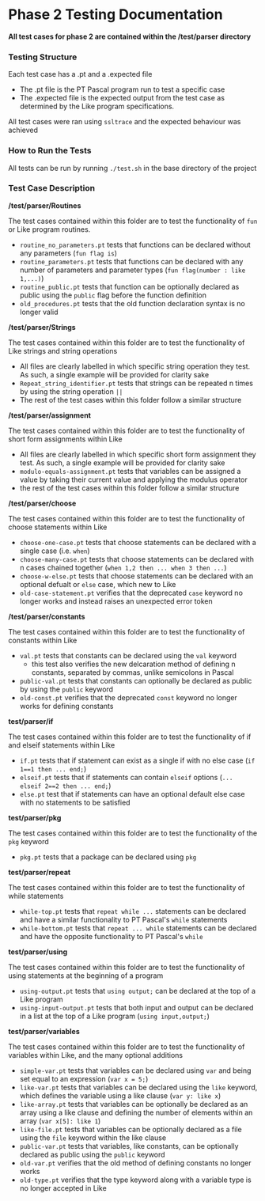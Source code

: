 # Phase 2 Testing Documentation

**All test cases for phase 2 are contained within the /test/parser directory**

### Testing Structure
Each test case has a .pt and a .expected file
* The .pt file is the PT Pascal program run to test a specific case
* The .expected file is the expected output from the test case as
determined by the Like program specifications.

All test cases were ran using `ssltrace` and the expected behaviour
was achieved

### How to Run the Tests
All tests can be run by running `./test.sh` in the base directory of the 
project

### Test Case Description

**/test/parser/Routines**

The test cases contained within this folder are to test the functionality
of `fun` or Like program routines.
* `routine_no_parameters.pt` tests that functions can be declared without
any parameters (`fun flag is`)
* `routine_parameters.pt` tests that functions can be declared with any
number of parameters and parameter types (`fun flag(number : like 1,...)`)
* `routine_public.pt` tests that function can be optionally declared as
public using the `public` flag before the function definition
* `old_procedures.pt` tests that the old function declaration syntax is no longer valid

**/test/parser/Strings**

The test cases contained within this folder are to test the functionality
of Like strings and string operations
* All files are clearly labelled in which specific string operation they
test. As such, a single example will be provided for clarity sake
* `Repeat_string_identifier.pt` tests that strings can be repeated n times
by using the string operation `||`
* The rest of the test cases within this folder follow a similar structure

**/test/parser/assignment**

The test cases contained within this folder are to test the functionality
of short form assignments within Like
* All files are clearly labelled in which specific short form assignment
they test. As such, a single example will be provided for clarity sake
* `modulo-equals-assignment.pt` tests that variables can be assigned a
value by taking their current value and applying the modulus operator
* the rest of the test cases within this folder follow a similar structure


**/test/parser/choose**

The test cases contained within this folder are to test the functionality
of choose statements within Like
* `choose-one-case.pt` tests that choose statements can be declared with a 
single case (i.e. `when`)
* `choose-many-case.pt` tests that choose statements can be declared with n
cases chained together (`when 1,2 then ... when 3 then ...`)
* `choose-w-else.pt` tests that choose statements can be declared with an
optional defualt or `else` case, which new to Like
* `old-case-statement.pt` verifies that the deprecated `case` keyword no longer
works and instead raises an unexpected error token

**/test/parser/constants**

The test cases contained within this folder are to test the functionality
of constants within Like
* `val.pt` tests that constants can be declared using the `val` keyword
  * this test also verifies the new delcaration method of defining n
  constants, separated by commas, unlike semicolons in Pascal
* `public-val.pt` tests that constants can optionally be declared as public
by using the `public` keyword
*  `old-const.pt` verifies that the deprecated `const` keyword no longer
works for defining constants

**test/parser/if**

The test cases contained within this folder are to test the functionality
of if and elseif statements within Like
* `if.pt` tests that if statement can exist as a single if with no else
case (`if 1==1 then ... end;`)
* `elseif.pt` tests that if statements can contain `elseif` options
(`... elseif 2==2 then ... end;`)
* `else.pt` test that if statements can have an optional default else case
with no statements to be satisfied

**test/parser/pkg**

The test cases contained within this folder are to test the functionality
of the `pkg` keyword
* `pkg.pt` tests that a package can be declared using `pkg`

**test/parser/repeat**

The test cases contained within this folder are to test the functionality
of while statements
* `while-top.pt` tests that `repeat while ...` statements can be declared
and have a similar functionality to PT Pascal's `while` statements
* `while-bottom.pt` tests that `repeat ... while` statements can be
declared and have the opposite functionality to PT Pascal's `while`

**test/parser/using**

The test cases contained within this folder are to test the functionality
of using statements at the beginning of a program
* `using-output.pt` tests that `using output;` can be declared at the top
of a Like program
* `using-input-output.pt` tests that both input and output can be declared
in a list at the top of a Like program (`using input,output;`)

**test/parser/variables**

The test cases contained within this folder are to test the functionality
of variables within Like, and the many optional additions
* `simple-var.pt` tests that variables can be declared using `var` and
being set equal to an expression (`var x = 5;`)
* `like-var.pt` tests that variables can be declared using the `like`
keyword, which defines the variable using a like clause (`var y: like x`)
* `like-array.pt` tests that variables can be optionally be declared as an
array using a like clause and defining the number of elements within an 
array (`var x[5]: like 1`)
* `like-file.pt` tests that variables can be optionally declared as a file
using the `file` keyword within the like clause
* `public-var.pt` tests that variables, like constants, can be optionally
declared as public using the `public` keyword
* `old-var.pt` verifies that the old method of defining constants no
longer works
* `old-type.pt` verifies that the type keyword along with a variable
type is no longer accepted in Like
